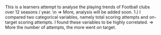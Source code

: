This is a learners attempt to analyse the playing trends of Football clubs over 12 seasons / year. \n
=> More, analysis will be added soon.
1.) I compared two categorical variables, namely total scoring attempts and on-target scoring attempts. 
    I found these variables to be highly correlated.
    => More the number of attempts, the more went on target.
